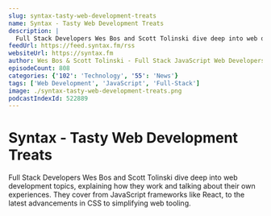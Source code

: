 ```yaml
---
slug: syntax-tasty-web-development-treats
name: Syntax - Tasty Web Development Treats
description: |
  Full Stack Developers Wes Bos and Scott Tolinski dive deep into web development topics, explaining how they work and talking about their own experiences. They cover from JavaScript frameworks like React, to the latest advancements in CSS to simplifying web tooling.
feedUrl: https://feed.syntax.fm/rss
websiteUrl: https://syntax.fm
author: Wes Bos & Scott Tolinski - Full Stack JavaScript Web Developers
episodeCount: 808
categories: {'102': 'Technology', '55': 'News'}
tags: ['Web Development', 'JavaScript', 'Full-Stack']
image: ./syntax-tasty-web-development-treats.png
podcastIndexId: 522889
---
```

# Syntax - Tasty Web Development Treats

Full Stack Developers Wes Bos and Scott Tolinski dive deep into web development topics, explaining how they work and talking about their own experiences. They cover from JavaScript frameworks like React, to the latest advancements in CSS to simplifying web tooling.
